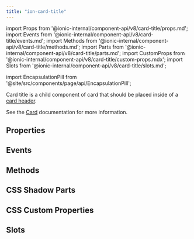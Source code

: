 ```yaml
---
title: "ion-card-title"
---
```


import Props from '@ionic-internal/component-api/v8/card-title/props.md';
import Events from '@ionic-internal/component-api/v8/card-title/events.md';
import Methods from '@ionic-internal/component-api/v8/card-title/methods.md';
import Parts from '@ionic-internal/component-api/v8/card-title/parts.md';
import CustomProps from '@ionic-internal/component-api/v8/card-title/custom-props.mdx';
import Slots from '@ionic-internal/component-api/v8/card-title/slots.md';

import EncapsulationPill from '@site/src/components/page/api/EncapsulationPill';

<head>
  <title>ion-card-title: Ionic App Card Title Component</title>
  <meta name="description" content="ion-card-title is a child component of ion-card. Read to learn more about card title properties and how this component is used on Ionic Framework apps." />
</head>

<EncapsulationPill type="shadow" />

Card title is a child component of card that should be placed inside of a [card header](./card-header).

See the [Card](./card) documentation for more information.

## Properties

<Props />

## Events

<Events />

## Methods

<Methods />

## CSS Shadow Parts

<Parts />

## CSS Custom Properties

<CustomProps />

## Slots

<Slots />
